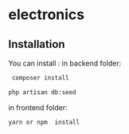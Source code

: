 # electronics

## Installation

You can install :
in backend folder:
```bash
 composer install
```
```bash
php artisan db:seed
```

in frontend folder:
```bash
yarn or npm  install
```
